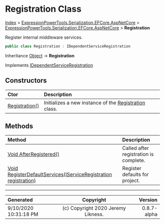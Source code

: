 ﻿# Registration Class

[Index](../index.md) > [ExpressionPowerTools.Serialization.EFCore.AspNetCore](ExpressionPowerTools.Serialization.EFCore.AspNetCore.a.md) > [ExpressionPowerTools.Serialization.EFCore.AspNetCore](ExpressionPowerTools.Serialization.EFCore.AspNetCore.n.md) > **Registration**

Register internal middleware services.

```csharp
public class Registration : IDependentServiceRegistration
```

Inheritance [Object](https://docs.microsoft.com/dotnet/api/system.object) → **Registration**

Implements  [IDependentServiceRegistration](ExpressionPowerTools.Core.Signatures.IDependentServiceRegistration.i.md) 

## Constructors

| Ctor | Description |
| :-- | :-- |
| [Registration()](ExpressionPowerTools.Serialization.EFCore.AspNetCore.Registration.ctor.md#registration) | Initializes a new instance of the [Registration](ExpressionPowerTools.Serialization.EFCore.AspNetCore.Registration.cs.md) class. |
## Methods

| Method | Description |
| :-- | :-- |
| [Void AfterRegistered()](ExpressionPowerTools.Serialization.EFCore.AspNetCore.Registration.AfterRegistered.m.md) | Called after registration is complete. |
| [Void RegisterDefaultServices(IServiceRegistration registration)](ExpressionPowerTools.Serialization.EFCore.AspNetCore.Registration.RegisterDefaultServices.m.md) | Register defaults for project. |

---

| Generated | Copyright | Version |
| :-- | :-: | --: |
| 9/10/2020 10:31:18 PM | (c) Copyright 2020 Jeremy Likness. | 0.8.7-alpha |
